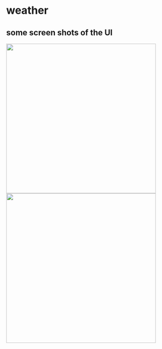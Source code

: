 # weather
## some screen shots of the UI
<div>
<img src="https://user-images.githubusercontent.com/91962775/221353485-4ddd2ac3-d658-4e5c-9c86-d958f15a8d29.jpg" width="400" />
<img src="https://user-images.githubusercontent.com/91962775/221353489-f2a54a9b-5b54-47fe-9b3c-f21b5faa1513.jpg" width="400" />
</div>

